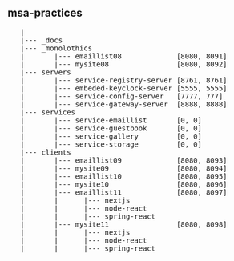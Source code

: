 ## msa-practices

<pre>
   |
   |--- _docs
   |--- _monolothics
   |       |--- emaillist08             [8080, 8091]
   |       |--- mysite08                [8080, 8092]
   |--- servers
   |       |--- service-registry-server [8761, 8761]
   |       |--- embeded-keyclock-server	[5555, 5555]
   |       |--- service-config-server	[7777, 777]
   |       |--- service-gateway-server	[8888, 8888]
   |--- services
   |       |--- service-emaillist       [0, 0]
   |       |--- service-guestbook       [0, 0]
   |       |--- service-gallery         [0, 0]
   |       |--- service-storage         [0, 0]
   |--- clients
   |       |--- emaillist09             [8080, 8093]
   |       |--- mysite09                [8080, 8094]
   |       |--- emaillist10             [8080, 8095]
   |       |--- mysite10                [8080, 8096]
   |       |--- emaillist11             [8080, 8097]
   |       |      |--- nextjs
   |       |      |--- node-react
   |       |      |--- spring-react
   |       |--- mysite11                [8080, 8098]
   |       |      |--- nextjs
   |       |      |--- node-react
   |       |      |--- spring-react
</pre>



 


  
